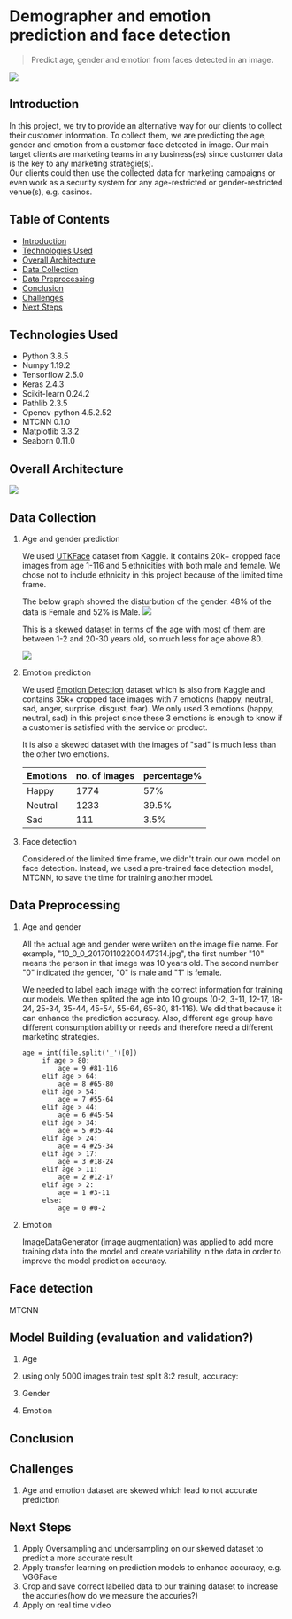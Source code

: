 # Demographer and emotion prediction and face detection
> Predict age, gender and emotion from faces detected in an image.

<img src="images/face_header.jpg">

## Introduction
In this project, we try to provide an alternative way for our clients to collect their customer information. To collect them, we are predicting the age, gender and emotion from a customer face detected in image. Our main target clients are marketing teams in any business(es) since customer data is the key to any marketing strategie(s).   
Our clients could then use the collected data for marketing campaigns or even work as a security system for any age-restricted or gender-restricted venue(s), e.g. casinos.

## Table of Contents
* [Introduction](#introduction)
* [Technologies Used](#technologies-used)
* [Overall Architecture](#overall-architecture)
* [Data Collection](#data-collection)
* [Data Preprocessing](#data-preprocessing)
* [Conclusion](#conclusion)
* [Challenges](#challenges)
* [Next Steps](#next-steps)


## Technologies Used
- Python 3.8.5
- Numpy 1.19.2
- Tensorflow 2.5.0
- Keras 2.4.3
- Scikit-learn 0.24.2
- Pathlib 2.3.5
- Opencv-python 4.5.2.52
- MTCNN 0.1.0
- Matplotlib 3.3.2
- Seaborn 0.11.0

## Overall Architecture
<img src="images/Screenshot%20(111).png">

## Data Collection
1. Age and gender prediction

   We used [UTKFace](https://www.kaggle.com/jangedoo/utkface-new) dataset from Kaggle. It contains 20k+ cropped face images from age 1-116 and 5 ethnicities with both male and female. We chose not to include ethnicity in this project because of the limited time frame. 

   The below graph showed the disturbution of the gender. 48% of the data is Female and 52% is Male. 
   <img src="images/Screenshot%20(104).png">

   This is a skewed dataset in terms of the age with most of them are between 1-2 and 20-30 years old, so much less for age above 80.

   <img src="images/Screenshot%20(109).png">

2. Emotion prediction

   We used [Emotion Detection](https://www.kaggle.com/ananthu017/emotion-detection-fer) dataset which is also from Kaggle and contains 35k+ cropped face images with 7 emotions (happy, neutral, sad, anger, surprise, disgust, fear). 
We only used 3 emotions (happy, neutral, sad) in this project since these 3 emotions is enough to know if a customer is satisfied with the service or product. 

   It is also a skewed dataset with the images of "sad" is much less than the other two emotions.

   Emotions | no. of images | percentage%
   -------- | ------------- | ----------
   Happy | 1774 | 57%
   Neutral | 1233 | 39.5%
   Sad | 111 | 3.5%

3. Face detection

   Considered of the limited time frame, we didn't train our own model on face detection. Instead, we used a pre-trained face detection model, MTCNN, to save the time for training another model.

## Data Preprocessing
1. Age and gender

   All the actual age and gender were wriiten on the image file name. For example, "10_0_0_201701102200447314.jpg", the first number "10" means the person in that image was 10 years old. The second number "0" indicated the gender, "0" is male and "1" is female.

   We needed to label each image with the correct information for training our models. We then splited the age into 10 groups (0-2, 3-11, 12-17, 18-24, 25-34, 35-44, 45-54, 55-64, 65-80, 81-116). We did that because it can enhance the prediction accuracy. Also, different age group have different consumption ability or needs and therefore need a different marketing strategies.
   ```
   age = int(file.split('_')[0])
        if age > 80:
            age = 9 #81-116
        elif age > 64:
            age = 8 #65-80
        elif age > 54:
            age = 7 #55-64
        elif age > 44:
            age = 6 #45-54
        elif age > 34:
            age = 5 #35-44
        elif age > 24:
            age = 4 #25-34
        elif age > 17:
            age = 3 #18-24
        elif age > 11:
            age = 2 #12-17
        elif age > 2:
            age = 1 #3-11
        else:
            age = 0 #0-2
   ```

2. Emotion

   ImageDataGenerator (image augmentation) was applied to add more training data into the model and create variability in the data in order to improve the model prediction accuracy. 

## Face detection
MTCNN


## Model Building (evaluation and validation?)
1. Age 
2. using only 5000 images
   train test split 8:2
   result, accuracy: 
   
2. Gender 

3. Emotion

## Conclusion


## Challenges
1. Age and emotion dataset are skewed which lead to not accurate prediction

## Next Steps
1. Apply Oversampling and undersampling on our skewed dataset to predict a more accurate result
2. Apply transfer learning on prediction models to enhance accuracy, e.g. VGGFace
3. Crop and save correct labelled data to our training dataset to increase the accuries(how do we measure the accuries?)
4. Apply on real time video
